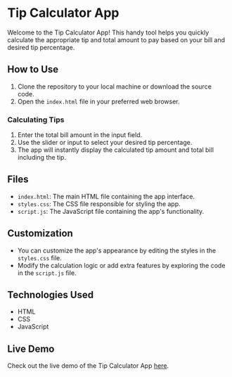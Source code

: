 # Tip Calculator App

Welcome to the Tip Calculator App! This handy tool helps you quickly calculate the appropriate tip and total amount to pay based on your bill and desired tip percentage.

## How to Use

1. Clone the repository to your local machine or download the source code.
2. Open the `index.html` file in your preferred web browser.

### Calculating Tips

1. Enter the total bill amount in the input field.
2. Use the slider or input to select your desired tip percentage.
3. The app will instantly display the calculated tip amount and total bill including the tip.

## Files

- `index.html`: The main HTML file containing the app interface.
- `styles.css`: The CSS file responsible for styling the app.
- `script.js`: The JavaScript file containing the app's functionality.

## Customization

- You can customize the app's appearance by editing the styles in the `styles.css` file.
- Modify the calculation logic or add extra features by exploring the code in the `script.js` file.

## Technologies Used

- HTML
- CSS
- JavaScript

## Live Demo

Check out the live demo of the Tip Calculator App [here](https://tylercodes-11.github.io/tipcalculator).
